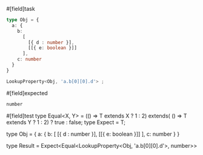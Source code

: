 #[field]task
```ts
type Obj = {
  a: {
    b:
      [
        [{ d : number }], 
        [[{ e: boolean }]]
      ],
    c: number
  }
}

LookupProperty<Obj, 'a.b[0][0].d'> ;
```

#[field]expected
```ts
number
```

#[field]test
type Equal<X, Y> = (<T>() => T extends X ? 1 : 2) extends(
    <T>() => T extends Y ? 1 : 2) ? true : false;
type Expect<T extends true> = T;

type Obj = {
  a: {
    b:
      [
        [{ d : number }], 
        [[{ e: boolean }]]
      ],
    c: number
  }
}

type Result = Expect<Equal<LookupProperty<Obj, 'a.b[0][0].d'>, number>>